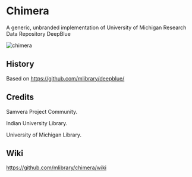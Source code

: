 # Chimera
A generic, unbranded implementation of University of Michigan Research Data Repository DeepBlue

![chimera](https://upload.wikimedia.org/wikipedia/commons/7/79/Chimera_%28PSF%29.jpg)

## History
Based on https://github.com/mlibrary/deepblue/

## Credits
Samvera Project Community.

Indian University Library.

University of Michigan Library.

## Wiki

https://github.com/mlibrary/chimera/wiki
